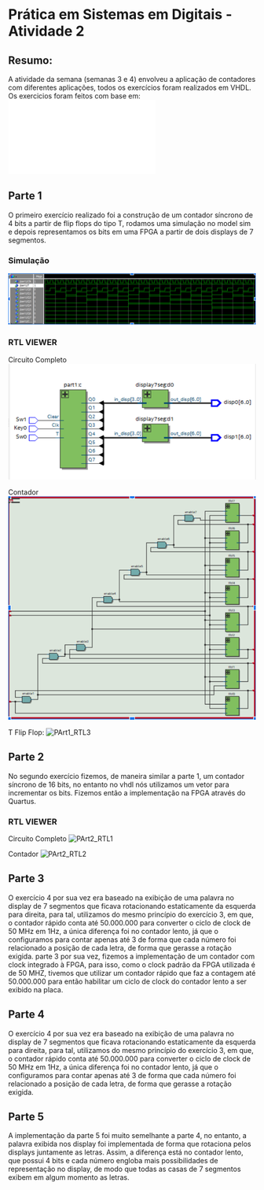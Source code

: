 # Prática em Sistemas em Digitais - Atividade 2

## Resumo:
A atividade da semana (semanas 3 e 4) envolveu a aplicação de contadores com diferentes aplicações, todos os exercícios foram realizados em VHDL.
Os exercicios foram feitos com base em: ![exercícios](lab4.pdf)
## Parte 1
O primeiro exercício realizado foi a construção de um contador síncrono de 4 bits a partir de flip flops do tipo T, rodamos uma simulação no model sim e depois representamos os bits em uma FPGA a partir de dois displays de 7 segmentos.

### Simulação 
![Part1_simulacao](Part1_simulacao.png)

### RTL VIEWER
Circuito Completo
![Part1_RTL1](Part1_RTL1.png)

Contador
![Part1_RTL2](Part1_RTL2.png)

T Flip Flop:
![PArt1_RTL3]([PArt1_RTL3.png)


## Parte 2
No segundo exercício fizemos, de maneira similar a parte 1, um contador síncrono de 16 bits, no entanto no vhdl nós utilizamos um vetor para incrementar os bits. Fizemos então a implementação na FPGA através do Quartus.

### RTL VIEWER
Circuito Completo
![PArt2_RTL1]([PArt2_RTL1.png)

Contador
![PArt2_RTL2]([PArt2_RTL2.png)


## Parte 3
O exercício 4 por sua vez era baseado na exibição de uma palavra no display de 7 segmentos que  ficava rotacionando estaticamente da esquerda para direita, para tal, utilizamos do mesmo princípio do exercício 3, em que, o contador rápido conta até 50.000.000 para converter o ciclo de clock de 50 MHz em 1Hz, a única diferença foi no contador lento, já que o configuramos para contar apenas até 3 de forma que cada número foi relacionado a posição de cada letra, de forma que gerasse a rotação exigida.
parte 3 por sua vez, fizemos a implementação de um contador com clock integrado à FPGA, para isso, como o clock padrão da FPGA utilizada é de 50 MHZ, tivemos que utilizar um contador rápido que faz a contagem até 50.000.000 para então habilitar um ciclo de clock do contador lento a ser exibido na placa.

## Parte 4
O exercício 4 por sua vez era baseado na exibição de uma palavra no display de 7 segmentos que  ficava rotacionando estaticamente da esquerda para direita, para tal, utilizamos do mesmo princípio do exercício 3, em que, o contador rápido conta até 50.000.000 para converter o ciclo de clock de 50 MHz em 1Hz, a única diferença foi no contador lento, já que o configuramos para contar apenas até 3 de forma que cada número foi relacionado a posição de cada letra, de forma que gerasse a rotação exigida.

## Parte 5
A implementação da parte 5 foi muito semelhante a parte 4, no entanto, a palavra exibida nos display foi implementada de forma que rotaciona pelos displays juntamente as letras. Assim, a diferença está no contador lento, que possui 4 bits e cada número engloba mais possibilidades de representação no display, de modo que todas as casas de 7 segmentos exibem em algum momento as letras.
